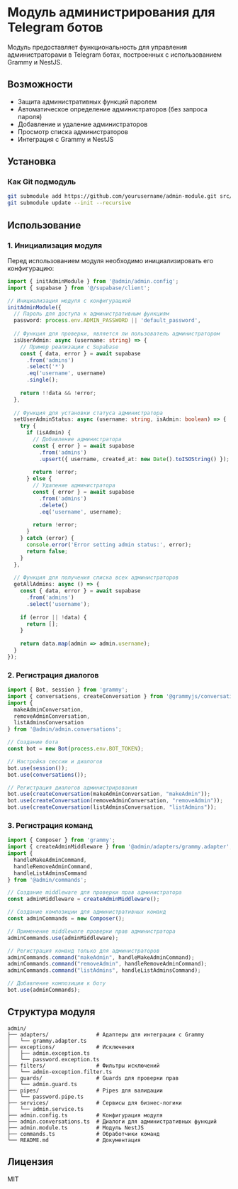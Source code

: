 # Модуль администрирования для Telegram ботов

Модуль предоставляет функциональность для управления администраторами в Telegram ботах, построенных с использованием Grammy и NestJS.

## Возможности

- Защита административных функций паролем
- Автоматическое определение администраторов (без запроса пароля)
- Добавление и удаление администраторов
- Просмотр списка администраторов
- Интеграция с Grammy и NestJS

## Установка

### Как Git подмодуль

```bash
git submodule add https://github.com/yourusername/admin-module.git src/bot/admin
git submodule update --init --recursive
```

## Использование

### 1. Инициализация модуля

Перед использованием модуля необходимо инициализировать его конфигурацию:

```typescript
import { initAdminModule } from '@admin/admin.config';
import { supabase } from '@/supabase/client';

// Инициализация модуля с конфигурацией
initAdminModule({
  // Пароль для доступа к административным функциям
  password: process.env.ADMIN_PASSWORD || 'default_password',
  
  // Функция для проверки, является ли пользователь администратором
  isUserAdmin: async (username: string) => {
    // Пример реализации с Supabase
    const { data, error } = await supabase
      .from('admins')
      .select('*')
      .eq('username', username)
      .single();
    
    return !!data && !error;
  },
  
  // Функция для установки статуса администратора
  setUserAdminStatus: async (username: string, isAdmin: boolean) => {
    try {
      if (isAdmin) {
        // Добавление администратора
        const { error } = await supabase
          .from('admins')
          .upsert({ username, created_at: new Date().toISOString() });
        
        return !error;
      } else {
        // Удаление администратора
        const { error } = await supabase
          .from('admins')
          .delete()
          .eq('username', username);
        
        return !error;
      }
    } catch (error) {
      console.error('Error setting admin status:', error);
      return false;
    }
  },
  
  // Функция для получения списка всех администраторов
  getAllAdmins: async () => {
    const { data, error } = await supabase
      .from('admins')
      .select('username');
    
    if (error || !data) {
      return [];
    }
    
    return data.map(admin => admin.username);
  }
});
```

### 2. Регистрация диалогов

```typescript
import { Bot, session } from 'grammy';
import { conversations, createConversation } from '@grammyjs/conversations';
import { 
  makeAdminConversation,
  removeAdminConversation,
  listAdminsConversation
} from '@admin/admin.conversations';

// Создание бота
const bot = new Bot(process.env.BOT_TOKEN);

// Настройка сессии и диалогов
bot.use(session());
bot.use(conversations());

// Регистрация диалогов администрирования
bot.use(createConversation(makeAdminConversation, "makeAdmin"));
bot.use(createConversation(removeAdminConversation, "removeAdmin"));
bot.use(createConversation(listAdminsConversation, "listAdmins"));
```

### 3. Регистрация команд

```typescript
import { Composer } from 'grammy';
import { createAdminMiddleware } from '@admin/adapters/grammy.adapter';
import { 
  handleMakeAdminCommand,
  handleRemoveAdminCommand,
  handleListAdminsCommand
} from '@admin/commands';

// Создание middleware для проверки прав администратора
const adminMiddleware = createAdminMiddleware();

// Создание композиции для административных команд
const adminCommands = new Composer();

// Применение middleware проверки прав администратора
adminCommands.use(adminMiddleware);

// Регистрация команд только для администраторов
adminCommands.command("makeAdmin", handleMakeAdminCommand);
adminCommands.command("removeAdmin", handleRemoveAdminCommand);
adminCommands.command("listAdmins", handleListAdminsCommand);

// Добавление композиции к боту
bot.use(adminCommands);
```

## Структура модуля

```
admin/
├── adapters/               # Адаптеры для интеграции с Grammy
│   └── grammy.adapter.ts
├── exceptions/             # Исключения
│   ├── admin.exception.ts
│   └── password.exception.ts
├── filters/                # Фильтры исключений
│   └── admin-exception.filter.ts
├── guards/                 # Guards для проверки прав
│   └── admin.guard.ts
├── pipes/                  # Pipes для валидации
│   └── password.pipe.ts
├── services/               # Сервисы для бизнес-логики
│   └── admin.service.ts
├── admin.config.ts         # Конфигурация модуля
├── admin.conversations.ts  # Диалоги для административных функций
├── admin.module.ts         # Модуль NestJS
├── commands.ts             # Обработчики команд
└── README.md               # Документация
```

## Лицензия

MIT 